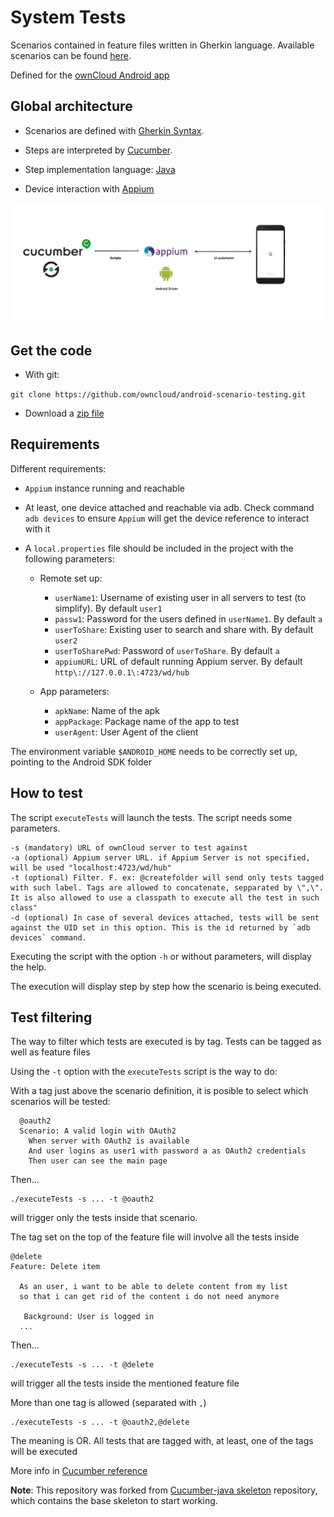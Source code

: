 # System Tests

Scenarios contained in feature files written in Gherkin language. Available scenarios can be found [here](android-scenario-testing/src/test/resources/io/cucumber). 

Defined for the [ownCloud Android app](https://github.com/owncloud/android)


## Global architecture

- Scenarios are defined with [Gherkin Syntax](https://cucumber.io/docs/gherkin/).

- Steps are interpreted by [Cucumber](https://cucumber.io/). 

- Step implementation language: [Java](https://docs.oracle.com/javase/7/docs/)

- Device interaction with [Appium](http://appium.io/)

![](architecture.png)

## Get the code

- With git: 

`git clone https://github.com/owncloud/android-scenario-testing.git`

- Download a [zip file](https://github.com/owncloud/android-scenario-testing/archive/master.zip)

## Requirements

Different requirements:

* `Appium` instance running and reachable

* At least, one device attached and reachable via adb. Check command `adb devices` to ensure `Appium` will get the device reference to interact with it


* A `local.properties` file should be included in the project with the following parameters:

  * Remote set up:

      * `userName1`: Username of existing user in all servers to test (to simplify). By default `user1`
      * `passw1`: Password for the users defined in `userName1`. By default `a`
      * `userToShare`: Existing user to search and share with. By default `user2`
      * `userToSharePwd`: Password of `userToShare`. By default `a`
      * `appiumURL`: URL of default running Appium server. By default `http\://127.0.0.1\:4723/wd/hub`

  * App parameters:

      * `apkName`: Name of the apk
      * `appPackage`: Package name of the app to test
      * `userAgent`: User Agent of the client

The environment variable `$ANDROID_HOME` needs to be correctly set up, pointing to the Android SDK folder

## How to test

The script `executeTests` will launch the tests. The script needs some parameters.


	-s (mandatory) URL of ownCloud server to test against
	-a (optional) Appium server URL. if Appium Server is not specified, will be used "localhost:4723/wd/hub"
	-t (optional) Filter. F. ex: @createfolder will send only tests tagged with such label. Tags are allowed to concatenate, sepparated by \",\". It is also allowed to use a classpath to execute all the test in such class"
	-d (optional) In case of several devices attached, tests will be sent against the UID set in this option. This is the id returned by `adb devices` command.

Executing the script with the option `-h` or without parameters, will display the help.

The execution will display step by step how the scenario is being executed.

## Test filtering

The way to filter which tests are executed is by tag. Tests can be tagged as well as feature files

Using the `-t` option with the `executeTests` script is the way to do:

With a tag just above the scenario definition, it is posible to select which scenarios will be tested:

```
  @oauth2
  Scenario: A valid login with OAuth2
    When server with OAuth2 is available
    And user logins as user1 with password a as OAuth2 credentials
    Then user can see the main page
```

Then...

````
./executeTests -s ... -t @oauth2
````

will trigger only the tests inside that scenario.

The tag set on the top of the feature file will involve all the tests inside

```
@delete
Feature: Delete item

  As an user, i want to be able to delete content from my list
  so that i can get rid of the content i do not need anymore

   Background: User is logged in
  ...
```

Then...

````
./executeTests -s ... -t @delete
````

will trigger all the tests inside the mentioned feature file

More than one tag is allowed (separated with `,`)

````
./executeTests -s ... -t @oauth2,@delete
````

The meaning is OR. All tests that are tagged with, at least, one of the tags will be executed

More info in [Cucumber reference](https://cucumber.io/docs/cucumber/api/)

**Note**: This repository was forked from [Cucumber-java skeleton](https://github.com/cucumber/cucumber-java-skeleton) repository, which contains the base skeleton to start working.
